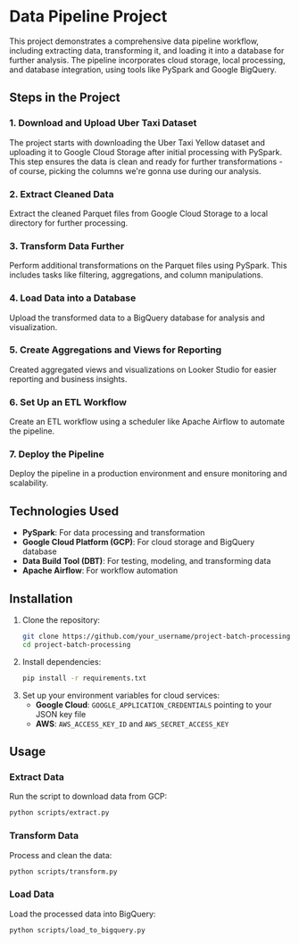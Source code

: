 # Data Pipeline Project

This project demonstrates a comprehensive data pipeline workflow, including extracting data, transforming it, and loading it into a database for further analysis. The pipeline incorporates cloud storage, local processing, and database integration, using tools like PySpark and Google BigQuery.


## Steps in the Project

### 1. Download and Upload Uber Taxi Dataset
The project starts with downloading the Uber Taxi Yellow dataset and uploading it to Google Cloud Storage after initial processing with PySpark. This step ensures the data is clean and ready for further transformations - of course, picking the columns we're gonna use during our analysis.

### 2. Extract Cleaned Data
Extract the cleaned Parquet files from Google Cloud Storage to a local directory for further processing.

### 3. Transform Data Further
Perform additional transformations on the Parquet files using PySpark. This includes tasks like filtering, aggregations, and column manipulations.

### 4. Load Data into a Database
Upload the transformed data to a BigQuery database for analysis and visualization.

### 5. Create Aggregations and Views for Reporting
Created aggregated views and visualizations on Looker Studio for easier reporting and business insights.

### 6. Set Up an ETL Workflow
Create an ETL workflow using a scheduler like Apache Airflow to automate the pipeline.

### 7. Deploy the Pipeline
Deploy the pipeline in a production environment and ensure monitoring and scalability.

## Technologies Used

- **PySpark**: For data processing and transformation
- **Google Cloud Platform (GCP)**: For cloud storage and BigQuery database
- **Data Build Tool (DBT)**: For testing, modeling, and transforming data
- **Apache Airflow**: For workflow automation
 
## Installation

1. Clone the repository:
   ```bash
   git clone https://github.com/your_username/project-batch-processing.git
   cd project-batch-processing
   ```
2. Install dependencies:
   ```bash
   pip install -r requirements.txt
   ```
3. Set up your environment variables for cloud services:
   - **Google Cloud**: `GOOGLE_APPLICATION_CREDENTIALS` pointing to your JSON key file
   - **AWS**: `AWS_ACCESS_KEY_ID` and `AWS_SECRET_ACCESS_KEY`

## Usage

### Extract Data
Run the script to download data from GCP:
```bash
python scripts/extract.py
```

### Transform Data
Process and clean the data:
```bash
python scripts/transform.py
```

### Load Data
Load the processed data into BigQuery:
```bash
python scripts/load_to_bigquery.py
```
